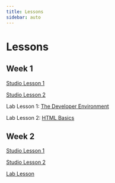 ```yaml
---
title: Lessons
sidebar: auto
---
```


# Lessons

## Week 1

[Studio Lesson 1](./studio/lesson-1)

[Studio Lesson 2](./studio/lesson-2)

Lab Lesson 1: [The Developer Environment](./lab/lesson-1)

Lab Lesson 2: [HTML Basics](./lab/lesson-2-disabled)

## Week 2

[Studio Lesson 1](./studio/lesson-3-disabled)

[Studio Lesson 2](./studio/lesson-4-disabled)

[Lab Lesson](./lab/lesson-2-disabled)
